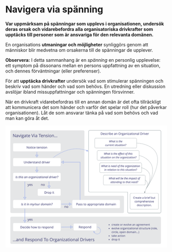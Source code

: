 # Navigera via spänning

<summary>
<strong>Var uppmärksam på spänningar som upplevs i organisationen, undersök deras orsak och vidarebefordra alla organisatoriska drivkrafter som upptäcks till personer som är ansvariga för den relevanta domänen.</strong>
</summary>

En organisations **utmaningar och möjligheter** synliggörs genom att människor blir medvetna om orsakerna till de spänningar de upplever.

**Observera:** I detta sammanhang är en *spänning* en personlig upplevelse: ett symptom på dissonans mellan en persons uppfattning av en situation, och dennes förväntningar (eller preferenser).

För att **upptäcka drivkrafter** undersök vad som stimulerar spänningen och beskriv vad som händer och vad som behövs. En utredning eller diskussion avslöjar ibland missuppfattningar och spänningen försvinner.

När en drivkraft vidarebefordras till en annan domän är det ofta tillräckligt att kommunicera det som händer och varför det spelar roll (hur det påverkar organisationen). Låt de som ansvarar tänka på vad som behövs och vad man kan göra åt det.

![Navigera via spänning, Beskriv organisatoriska drivkrafter, Svara på organisatoriska drivkrafter](img/process/navigate-describe-respond.png)